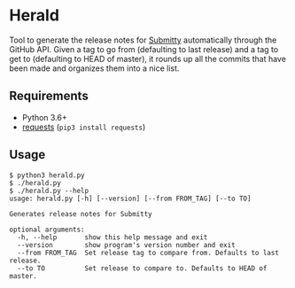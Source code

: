 Herald
======

Tool to generate the release notes for [Submitty](https://github.com/Submitty/Submitty)
automatically through the GitHub API. Given a tag to go from (defaulting to last release)
and a tag to get to (defaulting to HEAD of master), it rounds up all the commits that have
been made and organizes them into a nice list.

Requirements
------------
* Python 3.6+
* [requests](https://pypi.org/project/requests/) (`pip3 install requests`)

Usage
-----
```
$ python3 herald.py
$ ./herald.py
$ ./herald.py --help
usage: herald.py [-h] [--version] [--from FROM_TAG] [--to TO]

Generates release notes for Submitty

optional arguments:
  -h, --help       show this help message and exit
  --version        show program's version number and exit
  --from FROM_TAG  Set release tag to compare from. Defaults to last release.
  --to TO          Set release to compare to. Defaults to HEAD of master.
```
